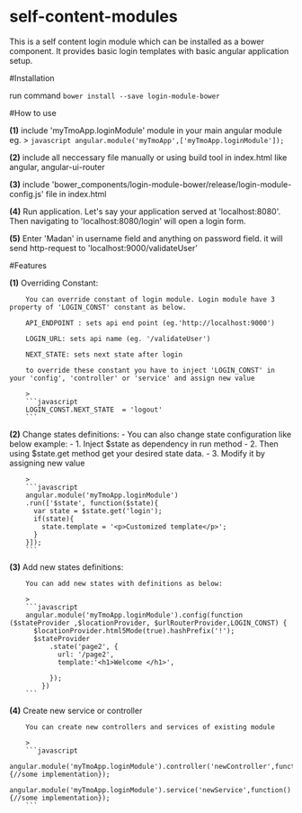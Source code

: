 # self-content-modules
This is a self content login module which can be installed as a bower component. 
It provides basic login templates with basic angular application setup.

#Installation

run command `bower install --save login-module-bower`

#How to use

**(1)** include 'myTmoApp.loginModule' module in your main angular module
		eg. 
		>
		```javascript
		angular.module('myTmoApp',['myTmoApp.loginModule']);
		```
		
**(2)** include all neccessary file manually or using build tool in index.html like angular, angular-ui-router	
	
**(3)** include 'bower_components/login-module-bower/release/login-module-config.js' file in index.html

**(4)** Run application. Let's say your application served at 'localhost:8080'. Then navigating to 'localhost:8080/login'
		will open a login form. 

**(5)** Enter 'Madan' in username field and anything on password field. it will send http-request to 'localhost:9000/validateUser'

#Features

**(1)** Overriding Constant:

		You can override constant of login module. Login module have 3 property of 'LOGIN_CONST' constant as below.
		
		API_ENDPOINT : sets api end point (eg.'http://localhost:9000')
		
		LOGIN_URL: sets api name (eg. '/validateUser')
		
		NEXT_STATE: sets next state after login
		
		to override these constant you have to inject 'LOGIN_CONST' in your 'config', 'controller' or 'service' and assign new value
		
		>
		```javascript
		LOGIN_CONST.NEXT_STATE  = 'logout'
		```
		
		
**(2)** Change states definitions:
		- You can also change state configuration like below example:
		- 1. Inject $state as dependency in run method
		- 2. Then using $state.get method get your desired state data.
		- 3. Modify it by assigning new value
		
		>
		```javascript
		angular.module('myTmoApp.loginModule')
		.run(['$state', function($state){
		  var state = $state.get('login');
		  if(state){
			state.template = '<p>Customized template</p>';
		  }
		}]);
		```

**(3)** Add new states definitions:		
		
		You can add new states with definitions as below:
		
		>
		```javascript
		angular.module('myTmoApp.loginModule').config(function ($stateProvider ,$locationProvider, $urlRouterProvider,LOGIN_CONST) {
		  $locationProvider.html5Mode(true).hashPrefix('!');
		  $stateProvider
			  .state('page2', {
				url: '/page2',
				template:'<h1>Welcome </h1>',
				
			  });
			})
		```
		
**(4)** Create new service or controller 

		You can create new controllers and services of existing module
		
		>
		```javascript
		angular.module('myTmoApp.loginModule').controller('newController',function(){//some implementation});
		angular.module('myTmoApp.loginModule').service('newService',function(){//some implementation});
		```